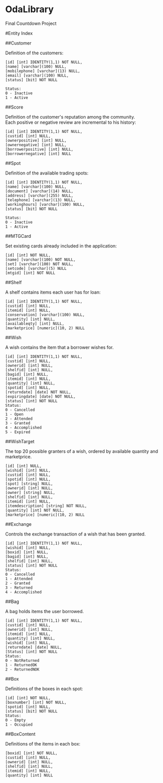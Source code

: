 # OdaLibrary
Final Countdown Project

#Entity Index

##Customer  
  
Definition of the customers:

	[id] [int] IDENTITY(1,1) NOT NULL,  
	[name] [varchar](100) NULL,  
	[mobilephone] [varchar](13) NULL,  
	[email] [varchar](100) NULL,  
    [status] [bit] NOT NULL  

    Status:  
    0 - Inactive  
    1 - Active

##Score

Definition of the customer's reputation among the community.  
Each positive or negative review are incremental to his history:

	[id] [int] IDENTITY(1,1) NOT NULL,
	[custid] [int] NULL,
	[ownerpositive] [int] NULL,
	[ownernegative] [int] NULL,
	[borrowerpositive] [int] NULL,
	[borrowernegative] [int] NULL

##Spot
  
Definition of the available trading spots:  

	[id] [int] IDENTITY(1,1) NOT NULL,  
	[name] [varchar](100) NULL,  
	[document] [varchar](14) NULL,  
	[address] [varchar](255) NULL,  
	[telephone] [varchar](13) NULL,  
	[workinghours] [varchar](100) NULL,  
    [status] [bit] NOT NULL  

    Status:  
    0 - Inactive  
    1 - Active

##MTGCard

Set existing cards already included in the application:

	[id] [int] NOT NULL,
	[name] [varchar](100) NOT NULL,
	[set] [varchar](100) NOT NULL,
	[setcode] [varchar](5) NULL
	[mtgid] [int] NOT NULL

##Shelf

A shelf contains items each user has for loan:

	[id] [int] IDENTITY(1,1) NOT NULL,  
	[custid] [int] NULL,  
	[itemid] [int] NULL,  
	[conservation] [varchar](100) NULL,  
	[quantity] [int] NULL,  
	[availableqty] [int] NULL,  
	[marketprice] [numeric](10, 2) NULL  

##Wish

A wish contains the item that a borrower wishes for.

	[id] [int] IDENTITY(1,1) NOT NULL,  
	[custid] [int] NULL,  
	[ownerid] [int] NULL,  
	[shelfid] [int] NULL,  
	[bagid] [int] NULL,  
	[itemid] [int] NULL,  
	[quantity] [int] NULL,  
	[spotid] [int] NULL,  
	[returndate] [date] NOT NULL,  
	[expiringdate] [date] NOT NULL,  
	[status] [int] NOT NULL  
    Status:  
    0 - Cancelled  
    1 - Open  
    2 - Attended  
    3 - Granted  
    4 - Accomplished
	5 - Expired

##WishTarget

The top 20 possible granters of a wish, ordered by available quantity and marketprice.

	[id] [int] NULL,  
	[wishid] [int] NULL,  
	[custid] [int] NULL,  
	[spotid] [int] NULL,  
	[spot] [string] NULL,  
	[ownerid] [int] NULL,  
	[owner] [string] NULL,  
	[shelfid] [int] NULL,  
	[itemid] [int] NULL,  
	[itemdescription] [string] NOT NULL,  
	[quantity] [int] NOT NULL,  
	[marketprice] [numeric](10, 2) NULL  

##Exchange

Controls the exchange transaction of a wish that has been granted.

	[id] [int] IDENTITY(1,1) NOT NULL,  
	[wishid] [int] NULL,  
	[boxid] [int] NULL,  
	[bagid] [int] NULL,  
	[shelfid] [int] NULL,  
	[status] [int] NOT NULL  
    Status:  
    0 - Cancelled  
    1 - Attended  
    2 - Granted  
    3 - Returned  
	4 - Accomplished

##Bag

A bag holds items the user borrowed.

	[id] [int] IDENTITY(1,1) NOT NULL,  
	[custid] [int] NULL,  
	[ownerid] [int] NULL,  
	[itemid] [int] NULL,  
	[quantity] [int] NULL,  
	[wishid] [int] NULL,  
	[returndate] [date] NULL,  
    [Status] [int] NOT NULL  
    Status:  
    0 - NotReturned  
    1 - ReturnedOK  
    2 - ReturnedNOK

##Box

Definitions of the boxes in each spot:

	[id] [int] NOT NULL,  
	[boxnumber] [int] NOT NULL,  
	[spotid] [int] NULL,  
	[status] [bit] NOT NULL  
    Status:  
    0 - Empty  
    1 - Occupied  

##BoxContent

Definitions of the items in each box:

	[boxid] [int] NOT NULL,  
	[custid] [int] NULL,  
	[ownerid] [int] NULL,  
	[shelfid] [int] NULL,  
	[itemid] [int] NULL,  
	[quantity] [int] NULL  